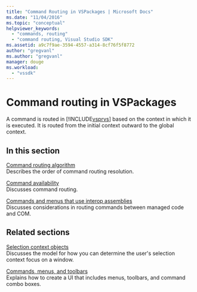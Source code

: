 ```yaml
---
title: "Command Routing in VSPackages | Microsoft Docs"
ms.date: "11/04/2016"
ms.topic: "conceptual"
helpviewer_keywords: 
  - "commands, routing"
  - "command routing, Visual Studio SDK"
ms.assetid: a9c7f9ae-3594-4557-a314-8cf76f5f8772
author: "gregvanl"
ms.author: "gregvanl"
manager: douge
ms.workload: 
  - "vssdk"
---
```

# Command routing in VSPackages
A command is routed in [!INCLUDE[vsprvs](../../code-quality/includes/vsprvs_md.md)] based on the context in which it is executed. It is routed from the initial context outward to the global context.  
  
## In this section  
 [Command routing algorithm](../../extensibility/internals/command-routing-algorithm.md)  
 Describes the order of command routing resolution.  
  
 [Command availability](../../extensibility/internals/command-availability.md)  
 Discusses command routing.  
  
 [Commands and menus that use interop assemblies](../../extensibility/internals/commands-and-menus-that-use-interop-assemblies.md)  
 Discusses considerations in routing commands between managed code and COM.  
  
## Related sections  
 [Selection context objects](../../extensibility/internals/selection-context-objects.md)  
 Discusses the model for how you can determine the user's selection context focus on a window.  
  
 [Commands, menus, and toolbars](../../extensibility/internals/commands-menus-and-toolbars.md)  
 Explains how to create a UI that includes menus, toolbars, and command combo boxes.